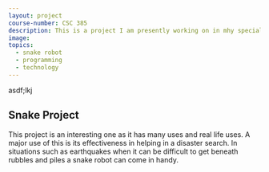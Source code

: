 ```yaml
---
layout: project
course-number: CSC 385
description: This is a project I am presently working on in mhy special topics class, and we are designing a snake robot.
image:
topics:
  - snake robot
  - programming
  - technology
---
```


asdf;lkj

## Snake Project
This project is an interesting one as it has many uses and real life uses.
A major use of this is its effectiveness in helping in a disaster search.
In situations such as earthquakes when it can be difficult to get beneath rubbles 
and piles a snake robot can come in handy.

